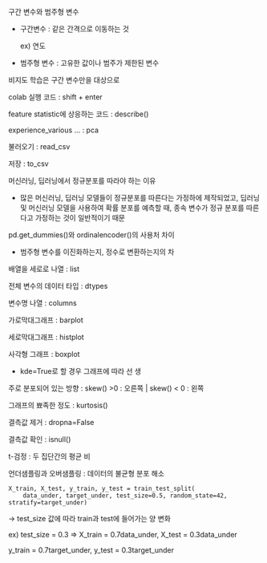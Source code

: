 구간 변수와 범주형 변수

- 구간변수 : 같은 간격으로 이동하는 것
    
    ex) 연도
    

- 범주형 변수 : 고유한 값이나 범주가 제한된 변수

  

비지도 학습은 구간 변수만을 대상으로

colab 실행 코드 : shift + enter

  

feature statistic에 상응하는 코드 : describe()

experience_various … : pca

불러오기 : read_csv

저장 : to_csv

  

머신러닝, 딥러닝에서 정규분포를 따라야 하는 이유

- 많은 머신러닝, 딥러닝 모델들이 정규분포를 따른다는 가정하에 제작되었고, 딥러닝 및 머신러닝 모델을 사용하여 확률 분포를 예측할 때, 종속 변수가 정규 분포를 따른다고 가정하는 것이 일반적이기 때문

pd.get_dummies()와 ordinalencoder()의 사용처 차이

- 범주형 변수를 이진화하는지, 정수로 변환하는지의 차

  

배열을 세로로 나열 : list

전체 변수의 데이터 타입 : dtypes

변수명 나열 : columns

가로막대그래프 : barplot

세로막대그래프 : histplot

사각형 그래프 : boxplot

- kde=True로 할 경우 그래프에 따라 선 생

주로 분포되어 있는 방향 : skew() >0 : 오른쪽 | skew() < 0 : 왼쪽

그래프의 뾰족한 정도 : kurtosis()

결측값 제거 : dropna=False

결측값 확인 : isnull()

t-검정 : 두 집단간의 평균 비

  

  

언더샘플링과 오버샘플링 : 데이터의 불균형 분포 해소

  

```Plain
X_train, X_test, y_train, y_test = train_test_split( 
    data_under, target_under, test_size=0.5, random_state=42, stratify=target_under)
```

→ test_size 값에 따라 train과 test에 들어가는 양 변화

ex) test_size = 0.3 ⇒ X_train = 0.7data_under, X_test = 0.3data_under

y_train = 0.7target_under, y_test = 0.3target_under